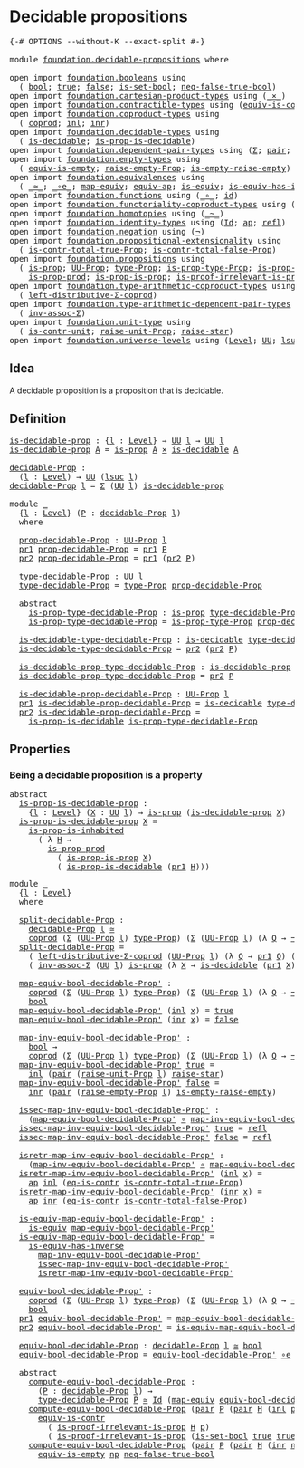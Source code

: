 # Decidable propositions

<pre class="Agda"><a id="35" class="Symbol">{-#</a> <a id="39" class="Keyword">OPTIONS</a> <a id="47" class="Pragma">--without-K</a> <a id="59" class="Pragma">--exact-split</a> <a id="73" class="Symbol">#-}</a>

<a id="78" class="Keyword">module</a> <a id="85" href="foundation.decidable-propositions.html" class="Module">foundation.decidable-propositions</a> <a id="119" class="Keyword">where</a>

<a id="126" class="Keyword">open</a> <a id="131" class="Keyword">import</a> <a id="138" href="foundation.booleans.html" class="Module">foundation.booleans</a> <a id="158" class="Keyword">using</a>
  <a id="166" class="Symbol">(</a> <a id="168" href="foundation.booleans.html#1074" class="Datatype">bool</a><a id="172" class="Symbol">;</a> <a id="174" href="foundation.booleans.html#1098" class="InductiveConstructor">true</a><a id="178" class="Symbol">;</a> <a id="180" href="foundation.booleans.html#1103" class="InductiveConstructor">false</a><a id="185" class="Symbol">;</a> <a id="187" href="foundation.booleans.html#2559" class="Function">is-set-bool</a><a id="198" class="Symbol">;</a> <a id="200" href="foundation.booleans.html#1695" class="Function">neq-false-true-bool</a><a id="219" class="Symbol">)</a>
<a id="221" class="Keyword">open</a> <a id="226" class="Keyword">import</a> <a id="233" href="foundation.cartesian-product-types.html" class="Module">foundation.cartesian-product-types</a> <a id="268" class="Keyword">using</a> <a id="274" class="Symbol">(</a><a id="275" href="foundation-core.cartesian-product-types.html#577" class="Function Operator">_×_</a><a id="278" class="Symbol">)</a>
<a id="280" class="Keyword">open</a> <a id="285" class="Keyword">import</a> <a id="292" href="foundation.contractible-types.html" class="Module">foundation.contractible-types</a> <a id="322" class="Keyword">using</a> <a id="328" class="Symbol">(</a><a id="329" href="foundation-core.contractible-types.html#4237" class="Function">equiv-is-contr</a><a id="343" class="Symbol">;</a> <a id="345" href="foundation-core.contractible-types.html#1232" class="Function">eq-is-contr</a><a id="356" class="Symbol">)</a>
<a id="358" class="Keyword">open</a> <a id="363" class="Keyword">import</a> <a id="370" href="foundation.coproduct-types.html" class="Module">foundation.coproduct-types</a> <a id="397" class="Keyword">using</a>
  <a id="405" class="Symbol">(</a> <a id="407" href="foundation.coproduct-types.html#1168" class="Datatype">coprod</a><a id="413" class="Symbol">;</a> <a id="415" href="foundation.coproduct-types.html#1239" class="InductiveConstructor">inl</a><a id="418" class="Symbol">;</a> <a id="420" href="foundation.coproduct-types.html#1262" class="InductiveConstructor">inr</a><a id="423" class="Symbol">)</a>
<a id="425" class="Keyword">open</a> <a id="430" class="Keyword">import</a> <a id="437" href="foundation.decidable-types.html" class="Module">foundation.decidable-types</a> <a id="464" class="Keyword">using</a>
  <a id="472" class="Symbol">(</a> <a id="474" href="foundation.decidable-types.html#1905" class="Function">is-decidable</a><a id="486" class="Symbol">;</a> <a id="488" href="foundation.decidable-types.html#7651" class="Function">is-prop-is-decidable</a><a id="508" class="Symbol">)</a>
<a id="510" class="Keyword">open</a> <a id="515" class="Keyword">import</a> <a id="522" href="foundation.dependent-pair-types.html" class="Module">foundation.dependent-pair-types</a> <a id="554" class="Keyword">using</a> <a id="560" class="Symbol">(</a><a id="561" href="foundation-core.dependent-pair-types.html#502" class="Record">Σ</a><a id="562" class="Symbol">;</a> <a id="564" href="foundation-core.dependent-pair-types.html#575" class="InductiveConstructor">pair</a><a id="568" class="Symbol">;</a> <a id="570" href="foundation-core.dependent-pair-types.html#592" class="Field">pr1</a><a id="573" class="Symbol">;</a> <a id="575" href="foundation-core.dependent-pair-types.html#604" class="Field">pr2</a><a id="578" class="Symbol">)</a>
<a id="580" class="Keyword">open</a> <a id="585" class="Keyword">import</a> <a id="592" href="foundation.empty-types.html" class="Module">foundation.empty-types</a> <a id="615" class="Keyword">using</a>
  <a id="623" class="Symbol">(</a> <a id="625" href="foundation-core.empty-types.html#2100" class="Function">equiv-is-empty</a><a id="639" class="Symbol">;</a> <a id="641" href="foundation.empty-types.html#2872" class="Function">raise-empty-Prop</a><a id="657" class="Symbol">;</a> <a id="659" href="foundation.empty-types.html#3022" class="Function">is-empty-raise-empty</a><a id="679" class="Symbol">)</a>
<a id="681" class="Keyword">open</a> <a id="686" class="Keyword">import</a> <a id="693" href="foundation.equivalences.html" class="Module">foundation.equivalences</a> <a id="717" class="Keyword">using</a>
  <a id="725" class="Symbol">(</a> <a id="727" href="foundation-core.equivalences.html#1607" class="Function Operator">_≃_</a><a id="730" class="Symbol">;</a> <a id="732" href="foundation-core.equivalences.html#7843" class="Function Operator">_∘e_</a><a id="736" class="Symbol">;</a> <a id="738" href="foundation-core.equivalences.html#1807" class="Function">map-equiv</a><a id="747" class="Symbol">;</a> <a id="749" href="foundation-core.equivalences.html#16720" class="Function">equiv-ap</a><a id="757" class="Symbol">;</a> <a id="759" href="foundation-core.equivalences.html#1542" class="Function">is-equiv</a><a id="767" class="Symbol">;</a> <a id="769" href="foundation-core.equivalences.html#2999" class="Function">is-equiv-has-inverse</a><a id="789" class="Symbol">)</a>
<a id="791" class="Keyword">open</a> <a id="796" class="Keyword">import</a> <a id="803" href="foundation.functions.html" class="Module">foundation.functions</a> <a id="824" class="Keyword">using</a> <a id="830" class="Symbol">(</a><a id="831" href="foundation-core.functions.html#407" class="Function Operator">_∘_</a><a id="834" class="Symbol">;</a> <a id="836" href="foundation-core.functions.html#309" class="Function">id</a><a id="838" class="Symbol">)</a>
<a id="840" class="Keyword">open</a> <a id="845" class="Keyword">import</a> <a id="852" href="foundation.functoriality-coproduct-types.html" class="Module">foundation.functoriality-coproduct-types</a> <a id="893" class="Keyword">using</a> <a id="899" class="Symbol">(</a><a id="900" href="foundation.functoriality-coproduct-types.html#4569" class="Function">equiv-coprod</a><a id="912" class="Symbol">)</a>
<a id="914" class="Keyword">open</a> <a id="919" class="Keyword">import</a> <a id="926" href="foundation.homotopies.html" class="Module">foundation.homotopies</a> <a id="948" class="Keyword">using</a> <a id="954" class="Symbol">(</a><a id="955" href="foundation-core.homotopies.html#467" class="Function Operator">_~_</a><a id="958" class="Symbol">)</a>
<a id="960" class="Keyword">open</a> <a id="965" class="Keyword">import</a> <a id="972" href="foundation.identity-types.html" class="Module">foundation.identity-types</a> <a id="998" class="Keyword">using</a> <a id="1004" class="Symbol">(</a><a id="1005" href="foundation-core.identity-types.html#641" class="Datatype">Id</a><a id="1007" class="Symbol">;</a> <a id="1009" href="foundation-core.identity-types.html#2853" class="Function">ap</a><a id="1011" class="Symbol">;</a> <a id="1013" href="foundation-core.identity-types.html#694" class="InductiveConstructor">refl</a><a id="1017" class="Symbol">)</a>
<a id="1019" class="Keyword">open</a> <a id="1024" class="Keyword">import</a> <a id="1031" href="foundation.negation.html" class="Module">foundation.negation</a> <a id="1051" class="Keyword">using</a> <a id="1057" class="Symbol">(</a><a id="1058" href="foundation-core.negation.html#452" class="Function">¬</a><a id="1059" class="Symbol">)</a>
<a id="1061" class="Keyword">open</a> <a id="1066" class="Keyword">import</a> <a id="1073" href="foundation.propositional-extensionality.html" class="Module">foundation.propositional-extensionality</a> <a id="1113" class="Keyword">using</a>
  <a id="1121" class="Symbol">(</a> <a id="1123" href="foundation.propositional-extensionality.html#3837" class="Function">is-contr-total-true-Prop</a><a id="1147" class="Symbol">;</a> <a id="1149" href="foundation.propositional-extensionality.html#4601" class="Function">is-contr-total-false-Prop</a><a id="1174" class="Symbol">)</a>
<a id="1176" class="Keyword">open</a> <a id="1181" class="Keyword">import</a> <a id="1188" href="foundation.propositions.html" class="Module">foundation.propositions</a> <a id="1212" class="Keyword">using</a>
  <a id="1220" class="Symbol">(</a> <a id="1222" href="foundation-core.propositions.html#1246" class="Function">is-prop</a><a id="1229" class="Symbol">;</a> <a id="1231" href="foundation-core.propositions.html#1322" class="Function">UU-Prop</a><a id="1238" class="Symbol">;</a> <a id="1240" href="foundation-core.propositions.html#1424" class="Function">type-Prop</a><a id="1249" class="Symbol">;</a> <a id="1251" href="foundation-core.propositions.html#1491" class="Function">is-prop-type-Prop</a><a id="1268" class="Symbol">;</a> <a id="1270" href="foundation-core.propositions.html#1904" class="Function">is-prop-is-inhabited</a><a id="1290" class="Symbol">;</a>
    <a id="1296" href="foundation-core.propositions.html#5656" class="Function">is-prop-prod</a><a id="1308" class="Symbol">;</a> <a id="1310" href="foundation.propositions.html#1170" class="Function">is-prop-is-prop</a><a id="1325" class="Symbol">;</a> <a id="1327" href="foundation-core.propositions.html#2978" class="Function">is-proof-irrelevant-is-prop</a><a id="1354" class="Symbol">)</a>
<a id="1356" class="Keyword">open</a> <a id="1361" class="Keyword">import</a> <a id="1368" href="foundation.type-arithmetic-coproduct-types.html" class="Module">foundation.type-arithmetic-coproduct-types</a> <a id="1411" class="Keyword">using</a>
  <a id="1419" class="Symbol">(</a> <a id="1421" href="foundation.type-arithmetic-coproduct-types.html#7217" class="Function">left-distributive-Σ-coprod</a><a id="1447" class="Symbol">)</a>
<a id="1449" class="Keyword">open</a> <a id="1454" class="Keyword">import</a> <a id="1461" href="foundation.type-arithmetic-dependent-pair-types.html" class="Module">foundation.type-arithmetic-dependent-pair-types</a> <a id="1509" class="Keyword">using</a>
  <a id="1517" class="Symbol">(</a> <a id="1519" href="foundation-core.type-arithmetic-dependent-pair-types.html#5795" class="Function">inv-assoc-Σ</a><a id="1530" class="Symbol">)</a>
<a id="1532" class="Keyword">open</a> <a id="1537" class="Keyword">import</a> <a id="1544" href="foundation.unit-type.html" class="Module">foundation.unit-type</a> <a id="1565" class="Keyword">using</a>
  <a id="1573" class="Symbol">(</a> <a id="1575" href="foundation.unit-type.html#1534" class="Function">is-contr-unit</a><a id="1588" class="Symbol">;</a> <a id="1590" href="foundation.unit-type.html#3112" class="Function">raise-unit-Prop</a><a id="1605" class="Symbol">;</a> <a id="1607" href="foundation.unit-type.html#1298" class="Function">raise-star</a><a id="1617" class="Symbol">)</a>
<a id="1619" class="Keyword">open</a> <a id="1624" class="Keyword">import</a> <a id="1631" href="foundation.universe-levels.html" class="Module">foundation.universe-levels</a> <a id="1658" class="Keyword">using</a> <a id="1664" class="Symbol">(</a><a id="1665" href="Agda.Primitive.html#597" class="Postulate">Level</a><a id="1670" class="Symbol">;</a> <a id="1672" href="foundation-core.universe-levels.html#222" class="Primitive">UU</a><a id="1674" class="Symbol">;</a> <a id="1676" href="Agda.Primitive.html#780" class="Primitive">lsuc</a><a id="1680" class="Symbol">;</a> <a id="1682" href="Agda.Primitive.html#764" class="Primitive">lzero</a><a id="1687" class="Symbol">)</a>
</pre>
## Idea

A decidable proposition is a proposition that is decidable.

## Definition

<pre class="Agda"><a id="is-decidable-prop"></a><a id="1787" href="foundation.decidable-propositions.html#1787" class="Function">is-decidable-prop</a> <a id="1805" class="Symbol">:</a> <a id="1807" class="Symbol">{</a><a id="1808" href="foundation.decidable-propositions.html#1808" class="Bound">l</a> <a id="1810" class="Symbol">:</a> <a id="1812" href="Agda.Primitive.html#597" class="Postulate">Level</a><a id="1817" class="Symbol">}</a> <a id="1819" class="Symbol">→</a> <a id="1821" href="foundation-core.universe-levels.html#222" class="Primitive">UU</a> <a id="1824" href="foundation.decidable-propositions.html#1808" class="Bound">l</a> <a id="1826" class="Symbol">→</a> <a id="1828" href="foundation-core.universe-levels.html#222" class="Primitive">UU</a> <a id="1831" href="foundation.decidable-propositions.html#1808" class="Bound">l</a>
<a id="1833" href="foundation.decidable-propositions.html#1787" class="Function">is-decidable-prop</a> <a id="1851" href="foundation.decidable-propositions.html#1851" class="Bound">A</a> <a id="1853" class="Symbol">=</a> <a id="1855" href="foundation-core.propositions.html#1246" class="Function">is-prop</a> <a id="1863" href="foundation.decidable-propositions.html#1851" class="Bound">A</a> <a id="1865" href="foundation-core.cartesian-product-types.html#577" class="Function Operator">×</a> <a id="1867" href="foundation.decidable-types.html#1905" class="Function">is-decidable</a> <a id="1880" href="foundation.decidable-propositions.html#1851" class="Bound">A</a>

<a id="decidable-Prop"></a><a id="1883" href="foundation.decidable-propositions.html#1883" class="Function">decidable-Prop</a> <a id="1898" class="Symbol">:</a>
  <a id="1902" class="Symbol">(</a><a id="1903" href="foundation.decidable-propositions.html#1903" class="Bound">l</a> <a id="1905" class="Symbol">:</a> <a id="1907" href="Agda.Primitive.html#597" class="Postulate">Level</a><a id="1912" class="Symbol">)</a> <a id="1914" class="Symbol">→</a> <a id="1916" href="foundation-core.universe-levels.html#222" class="Primitive">UU</a> <a id="1919" class="Symbol">(</a><a id="1920" href="Agda.Primitive.html#780" class="Primitive">lsuc</a> <a id="1925" href="foundation.decidable-propositions.html#1903" class="Bound">l</a><a id="1926" class="Symbol">)</a>
<a id="1928" href="foundation.decidable-propositions.html#1883" class="Function">decidable-Prop</a> <a id="1943" href="foundation.decidable-propositions.html#1943" class="Bound">l</a> <a id="1945" class="Symbol">=</a> <a id="1947" href="foundation-core.dependent-pair-types.html#502" class="Record">Σ</a> <a id="1949" class="Symbol">(</a><a id="1950" href="foundation-core.universe-levels.html#222" class="Primitive">UU</a> <a id="1953" href="foundation.decidable-propositions.html#1943" class="Bound">l</a><a id="1954" class="Symbol">)</a> <a id="1956" href="foundation.decidable-propositions.html#1787" class="Function">is-decidable-prop</a>

<a id="1975" class="Keyword">module</a> <a id="1982" href="foundation.decidable-propositions.html#1982" class="Module">_</a>
  <a id="1986" class="Symbol">{</a><a id="1987" href="foundation.decidable-propositions.html#1987" class="Bound">l</a> <a id="1989" class="Symbol">:</a> <a id="1991" href="Agda.Primitive.html#597" class="Postulate">Level</a><a id="1996" class="Symbol">}</a> <a id="1998" class="Symbol">(</a><a id="1999" href="foundation.decidable-propositions.html#1999" class="Bound">P</a> <a id="2001" class="Symbol">:</a> <a id="2003" href="foundation.decidable-propositions.html#1883" class="Function">decidable-Prop</a> <a id="2018" href="foundation.decidable-propositions.html#1987" class="Bound">l</a><a id="2019" class="Symbol">)</a>
  <a id="2023" class="Keyword">where</a>

  <a id="2032" href="foundation.decidable-propositions.html#2032" class="Function">prop-decidable-Prop</a> <a id="2052" class="Symbol">:</a> <a id="2054" href="foundation-core.propositions.html#1322" class="Function">UU-Prop</a> <a id="2062" href="foundation.decidable-propositions.html#1987" class="Bound">l</a>
  <a id="2066" href="foundation-core.dependent-pair-types.html#592" class="Field">pr1</a> <a id="2070" href="foundation.decidable-propositions.html#2032" class="Function">prop-decidable-Prop</a> <a id="2090" class="Symbol">=</a> <a id="2092" href="foundation-core.dependent-pair-types.html#592" class="Field">pr1</a> <a id="2096" href="foundation.decidable-propositions.html#1999" class="Bound">P</a>
  <a id="2100" href="foundation-core.dependent-pair-types.html#604" class="Field">pr2</a> <a id="2104" href="foundation.decidable-propositions.html#2032" class="Function">prop-decidable-Prop</a> <a id="2124" class="Symbol">=</a> <a id="2126" href="foundation-core.dependent-pair-types.html#592" class="Field">pr1</a> <a id="2130" class="Symbol">(</a><a id="2131" href="foundation-core.dependent-pair-types.html#604" class="Field">pr2</a> <a id="2135" href="foundation.decidable-propositions.html#1999" class="Bound">P</a><a id="2136" class="Symbol">)</a>

  <a id="2141" href="foundation.decidable-propositions.html#2141" class="Function">type-decidable-Prop</a> <a id="2161" class="Symbol">:</a> <a id="2163" href="foundation-core.universe-levels.html#222" class="Primitive">UU</a> <a id="2166" href="foundation.decidable-propositions.html#1987" class="Bound">l</a>
  <a id="2170" href="foundation.decidable-propositions.html#2141" class="Function">type-decidable-Prop</a> <a id="2190" class="Symbol">=</a> <a id="2192" href="foundation-core.propositions.html#1424" class="Function">type-Prop</a> <a id="2202" href="foundation.decidable-propositions.html#2032" class="Function">prop-decidable-Prop</a>

  <a id="2225" class="Keyword">abstract</a>
    <a id="2238" href="foundation.decidable-propositions.html#2238" class="Function">is-prop-type-decidable-Prop</a> <a id="2266" class="Symbol">:</a> <a id="2268" href="foundation-core.propositions.html#1246" class="Function">is-prop</a> <a id="2276" href="foundation.decidable-propositions.html#2141" class="Function">type-decidable-Prop</a>
    <a id="2300" href="foundation.decidable-propositions.html#2238" class="Function">is-prop-type-decidable-Prop</a> <a id="2328" class="Symbol">=</a> <a id="2330" href="foundation-core.propositions.html#1491" class="Function">is-prop-type-Prop</a> <a id="2348" href="foundation.decidable-propositions.html#2032" class="Function">prop-decidable-Prop</a>

  <a id="2371" href="foundation.decidable-propositions.html#2371" class="Function">is-decidable-type-decidable-Prop</a> <a id="2404" class="Symbol">:</a> <a id="2406" href="foundation.decidable-types.html#1905" class="Function">is-decidable</a> <a id="2419" href="foundation.decidable-propositions.html#2141" class="Function">type-decidable-Prop</a>
  <a id="2441" href="foundation.decidable-propositions.html#2371" class="Function">is-decidable-type-decidable-Prop</a> <a id="2474" class="Symbol">=</a> <a id="2476" href="foundation-core.dependent-pair-types.html#604" class="Field">pr2</a> <a id="2480" class="Symbol">(</a><a id="2481" href="foundation-core.dependent-pair-types.html#604" class="Field">pr2</a> <a id="2485" href="foundation.decidable-propositions.html#1999" class="Bound">P</a><a id="2486" class="Symbol">)</a>

  <a id="2491" href="foundation.decidable-propositions.html#2491" class="Function">is-decidable-prop-type-decidable-Prop</a> <a id="2529" class="Symbol">:</a> <a id="2531" href="foundation.decidable-propositions.html#1787" class="Function">is-decidable-prop</a> <a id="2549" href="foundation.decidable-propositions.html#2141" class="Function">type-decidable-Prop</a>
  <a id="2571" href="foundation.decidable-propositions.html#2491" class="Function">is-decidable-prop-type-decidable-Prop</a> <a id="2609" class="Symbol">=</a> <a id="2611" href="foundation-core.dependent-pair-types.html#604" class="Field">pr2</a> <a id="2615" href="foundation.decidable-propositions.html#1999" class="Bound">P</a>

  <a id="2620" href="foundation.decidable-propositions.html#2620" class="Function">is-decidable-prop-decidable-Prop</a> <a id="2653" class="Symbol">:</a> <a id="2655" href="foundation-core.propositions.html#1322" class="Function">UU-Prop</a> <a id="2663" href="foundation.decidable-propositions.html#1987" class="Bound">l</a>
  <a id="2667" href="foundation-core.dependent-pair-types.html#592" class="Field">pr1</a> <a id="2671" href="foundation.decidable-propositions.html#2620" class="Function">is-decidable-prop-decidable-Prop</a> <a id="2704" class="Symbol">=</a> <a id="2706" href="foundation.decidable-types.html#1905" class="Function">is-decidable</a> <a id="2719" href="foundation.decidable-propositions.html#2141" class="Function">type-decidable-Prop</a>
  <a id="2741" href="foundation-core.dependent-pair-types.html#604" class="Field">pr2</a> <a id="2745" href="foundation.decidable-propositions.html#2620" class="Function">is-decidable-prop-decidable-Prop</a> <a id="2778" class="Symbol">=</a>
    <a id="2784" href="foundation.decidable-types.html#7651" class="Function">is-prop-is-decidable</a> <a id="2805" href="foundation.decidable-propositions.html#2238" class="Function">is-prop-type-decidable-Prop</a>
</pre>
## Properties

### Being a decidable proposition is a property

<pre class="Agda"><a id="2910" class="Keyword">abstract</a>
  <a id="is-prop-is-decidable-prop"></a><a id="2921" href="foundation.decidable-propositions.html#2921" class="Function">is-prop-is-decidable-prop</a> <a id="2947" class="Symbol">:</a>
    <a id="2953" class="Symbol">{</a><a id="2954" href="foundation.decidable-propositions.html#2954" class="Bound">l</a> <a id="2956" class="Symbol">:</a> <a id="2958" href="Agda.Primitive.html#597" class="Postulate">Level</a><a id="2963" class="Symbol">}</a> <a id="2965" class="Symbol">(</a><a id="2966" href="foundation.decidable-propositions.html#2966" class="Bound">X</a> <a id="2968" class="Symbol">:</a> <a id="2970" href="foundation-core.universe-levels.html#222" class="Primitive">UU</a> <a id="2973" href="foundation.decidable-propositions.html#2954" class="Bound">l</a><a id="2974" class="Symbol">)</a> <a id="2976" class="Symbol">→</a> <a id="2978" href="foundation-core.propositions.html#1246" class="Function">is-prop</a> <a id="2986" class="Symbol">(</a><a id="2987" href="foundation.decidable-propositions.html#1787" class="Function">is-decidable-prop</a> <a id="3005" href="foundation.decidable-propositions.html#2966" class="Bound">X</a><a id="3006" class="Symbol">)</a>
  <a id="3010" href="foundation.decidable-propositions.html#2921" class="Function">is-prop-is-decidable-prop</a> <a id="3036" href="foundation.decidable-propositions.html#3036" class="Bound">X</a> <a id="3038" class="Symbol">=</a>
    <a id="3044" href="foundation-core.propositions.html#1904" class="Function">is-prop-is-inhabited</a>
      <a id="3071" class="Symbol">(</a> <a id="3073" class="Symbol">λ</a> <a id="3075" href="foundation.decidable-propositions.html#3075" class="Bound">H</a> <a id="3077" class="Symbol">→</a>
        <a id="3087" href="foundation-core.propositions.html#5656" class="Function">is-prop-prod</a>
          <a id="3110" class="Symbol">(</a> <a id="3112" href="foundation.propositions.html#1170" class="Function">is-prop-is-prop</a> <a id="3128" href="foundation.decidable-propositions.html#3036" class="Bound">X</a><a id="3129" class="Symbol">)</a>
          <a id="3141" class="Symbol">(</a> <a id="3143" href="foundation.decidable-types.html#7651" class="Function">is-prop-is-decidable</a> <a id="3164" class="Symbol">(</a><a id="3165" href="foundation-core.dependent-pair-types.html#592" class="Field">pr1</a> <a id="3169" href="foundation.decidable-propositions.html#3075" class="Bound">H</a><a id="3170" class="Symbol">)))</a>
</pre>
<pre class="Agda"><a id="3187" class="Keyword">module</a> <a id="3194" href="foundation.decidable-propositions.html#3194" class="Module">_</a>
  <a id="3198" class="Symbol">{</a><a id="3199" href="foundation.decidable-propositions.html#3199" class="Bound">l</a> <a id="3201" class="Symbol">:</a> <a id="3203" href="Agda.Primitive.html#597" class="Postulate">Level</a><a id="3208" class="Symbol">}</a>
  <a id="3212" class="Keyword">where</a>
  
  <a id="3223" href="foundation.decidable-propositions.html#3223" class="Function">split-decidable-Prop</a> <a id="3244" class="Symbol">:</a>
    <a id="3250" href="foundation.decidable-propositions.html#1883" class="Function">decidable-Prop</a> <a id="3265" href="foundation.decidable-propositions.html#3199" class="Bound">l</a> <a id="3267" href="foundation-core.equivalences.html#1607" class="Function Operator">≃</a>
    <a id="3273" href="foundation.coproduct-types.html#1168" class="Datatype">coprod</a> <a id="3280" class="Symbol">(</a><a id="3281" href="foundation-core.dependent-pair-types.html#502" class="Record">Σ</a> <a id="3283" class="Symbol">(</a><a id="3284" href="foundation-core.propositions.html#1322" class="Function">UU-Prop</a> <a id="3292" href="foundation.decidable-propositions.html#3199" class="Bound">l</a><a id="3293" class="Symbol">)</a> <a id="3295" href="foundation-core.propositions.html#1424" class="Function">type-Prop</a><a id="3304" class="Symbol">)</a> <a id="3306" class="Symbol">(</a><a id="3307" href="foundation-core.dependent-pair-types.html#502" class="Record">Σ</a> <a id="3309" class="Symbol">(</a><a id="3310" href="foundation-core.propositions.html#1322" class="Function">UU-Prop</a> <a id="3318" href="foundation.decidable-propositions.html#3199" class="Bound">l</a><a id="3319" class="Symbol">)</a> <a id="3321" class="Symbol">(λ</a> <a id="3324" href="foundation.decidable-propositions.html#3324" class="Bound">Q</a> <a id="3326" class="Symbol">→</a> <a id="3328" href="foundation-core.negation.html#452" class="Function">¬</a> <a id="3330" class="Symbol">(</a><a id="3331" href="foundation-core.propositions.html#1424" class="Function">type-Prop</a> <a id="3341" href="foundation.decidable-propositions.html#3324" class="Bound">Q</a><a id="3342" class="Symbol">)))</a>
  <a id="3348" href="foundation.decidable-propositions.html#3223" class="Function">split-decidable-Prop</a> <a id="3369" class="Symbol">=</a>
    <a id="3375" class="Symbol">(</a> <a id="3377" href="foundation.type-arithmetic-coproduct-types.html#7217" class="Function">left-distributive-Σ-coprod</a> <a id="3404" class="Symbol">(</a><a id="3405" href="foundation-core.propositions.html#1322" class="Function">UU-Prop</a> <a id="3413" href="foundation.decidable-propositions.html#3199" class="Bound">l</a><a id="3414" class="Symbol">)</a> <a id="3416" class="Symbol">(λ</a> <a id="3419" href="foundation.decidable-propositions.html#3419" class="Bound">Q</a> <a id="3421" class="Symbol">→</a> <a id="3423" href="foundation-core.dependent-pair-types.html#592" class="Field">pr1</a> <a id="3427" href="foundation.decidable-propositions.html#3419" class="Bound">Q</a><a id="3428" class="Symbol">)</a> <a id="3430" class="Symbol">(λ</a> <a id="3433" href="foundation.decidable-propositions.html#3433" class="Bound">Q</a> <a id="3435" class="Symbol">→</a> <a id="3437" href="foundation-core.negation.html#452" class="Function">¬</a> <a id="3439" class="Symbol">(</a><a id="3440" href="foundation-core.dependent-pair-types.html#592" class="Field">pr1</a> <a id="3444" href="foundation.decidable-propositions.html#3433" class="Bound">Q</a><a id="3445" class="Symbol">)))</a> <a id="3449" href="foundation-core.equivalences.html#7843" class="Function Operator">∘e</a>
    <a id="3456" class="Symbol">(</a> <a id="3458" href="foundation-core.type-arithmetic-dependent-pair-types.html#5795" class="Function">inv-assoc-Σ</a> <a id="3470" class="Symbol">(</a><a id="3471" href="foundation-core.universe-levels.html#222" class="Primitive">UU</a> <a id="3474" href="foundation.decidable-propositions.html#3199" class="Bound">l</a><a id="3475" class="Symbol">)</a> <a id="3477" href="foundation-core.propositions.html#1246" class="Function">is-prop</a> <a id="3485" class="Symbol">(λ</a> <a id="3488" href="foundation.decidable-propositions.html#3488" class="Bound">X</a> <a id="3490" class="Symbol">→</a> <a id="3492" href="foundation.decidable-types.html#1905" class="Function">is-decidable</a> <a id="3505" class="Symbol">(</a><a id="3506" href="foundation-core.dependent-pair-types.html#592" class="Field">pr1</a> <a id="3510" href="foundation.decidable-propositions.html#3488" class="Bound">X</a><a id="3511" class="Symbol">)))</a>

  <a id="3518" href="foundation.decidable-propositions.html#3518" class="Function">map-equiv-bool-decidable-Prop&#39;</a> <a id="3549" class="Symbol">:</a>
    <a id="3555" href="foundation.coproduct-types.html#1168" class="Datatype">coprod</a> <a id="3562" class="Symbol">(</a><a id="3563" href="foundation-core.dependent-pair-types.html#502" class="Record">Σ</a> <a id="3565" class="Symbol">(</a><a id="3566" href="foundation-core.propositions.html#1322" class="Function">UU-Prop</a> <a id="3574" href="foundation.decidable-propositions.html#3199" class="Bound">l</a><a id="3575" class="Symbol">)</a> <a id="3577" href="foundation-core.propositions.html#1424" class="Function">type-Prop</a><a id="3586" class="Symbol">)</a> <a id="3588" class="Symbol">(</a><a id="3589" href="foundation-core.dependent-pair-types.html#502" class="Record">Σ</a> <a id="3591" class="Symbol">(</a><a id="3592" href="foundation-core.propositions.html#1322" class="Function">UU-Prop</a> <a id="3600" href="foundation.decidable-propositions.html#3199" class="Bound">l</a><a id="3601" class="Symbol">)</a> <a id="3603" class="Symbol">(λ</a> <a id="3606" href="foundation.decidable-propositions.html#3606" class="Bound">Q</a> <a id="3608" class="Symbol">→</a> <a id="3610" href="foundation-core.negation.html#452" class="Function">¬</a> <a id="3612" class="Symbol">(</a><a id="3613" href="foundation-core.propositions.html#1424" class="Function">type-Prop</a> <a id="3623" href="foundation.decidable-propositions.html#3606" class="Bound">Q</a><a id="3624" class="Symbol">)))</a> <a id="3628" class="Symbol">→</a>
    <a id="3634" href="foundation.booleans.html#1074" class="Datatype">bool</a>
  <a id="3641" href="foundation.decidable-propositions.html#3518" class="Function">map-equiv-bool-decidable-Prop&#39;</a> <a id="3672" class="Symbol">(</a><a id="3673" href="foundation.coproduct-types.html#1239" class="InductiveConstructor">inl</a> <a id="3677" href="foundation.decidable-propositions.html#3677" class="Bound">x</a><a id="3678" class="Symbol">)</a> <a id="3680" class="Symbol">=</a> <a id="3682" href="foundation.booleans.html#1098" class="InductiveConstructor">true</a>
  <a id="3689" href="foundation.decidable-propositions.html#3518" class="Function">map-equiv-bool-decidable-Prop&#39;</a> <a id="3720" class="Symbol">(</a><a id="3721" href="foundation.coproduct-types.html#1262" class="InductiveConstructor">inr</a> <a id="3725" href="foundation.decidable-propositions.html#3725" class="Bound">x</a><a id="3726" class="Symbol">)</a> <a id="3728" class="Symbol">=</a> <a id="3730" href="foundation.booleans.html#1103" class="InductiveConstructor">false</a>

  <a id="3739" href="foundation.decidable-propositions.html#3739" class="Function">map-inv-equiv-bool-decidable-Prop&#39;</a> <a id="3774" class="Symbol">:</a>
    <a id="3780" href="foundation.booleans.html#1074" class="Datatype">bool</a> <a id="3785" class="Symbol">→</a>
    <a id="3791" href="foundation.coproduct-types.html#1168" class="Datatype">coprod</a> <a id="3798" class="Symbol">(</a><a id="3799" href="foundation-core.dependent-pair-types.html#502" class="Record">Σ</a> <a id="3801" class="Symbol">(</a><a id="3802" href="foundation-core.propositions.html#1322" class="Function">UU-Prop</a> <a id="3810" href="foundation.decidable-propositions.html#3199" class="Bound">l</a><a id="3811" class="Symbol">)</a> <a id="3813" href="foundation-core.propositions.html#1424" class="Function">type-Prop</a><a id="3822" class="Symbol">)</a> <a id="3824" class="Symbol">(</a><a id="3825" href="foundation-core.dependent-pair-types.html#502" class="Record">Σ</a> <a id="3827" class="Symbol">(</a><a id="3828" href="foundation-core.propositions.html#1322" class="Function">UU-Prop</a> <a id="3836" href="foundation.decidable-propositions.html#3199" class="Bound">l</a><a id="3837" class="Symbol">)</a> <a id="3839" class="Symbol">(λ</a> <a id="3842" href="foundation.decidable-propositions.html#3842" class="Bound">Q</a> <a id="3844" class="Symbol">→</a> <a id="3846" href="foundation-core.negation.html#452" class="Function">¬</a> <a id="3848" class="Symbol">(</a><a id="3849" href="foundation-core.propositions.html#1424" class="Function">type-Prop</a> <a id="3859" href="foundation.decidable-propositions.html#3842" class="Bound">Q</a><a id="3860" class="Symbol">)))</a>
  <a id="3866" href="foundation.decidable-propositions.html#3739" class="Function">map-inv-equiv-bool-decidable-Prop&#39;</a> <a id="3901" href="foundation.booleans.html#1098" class="InductiveConstructor">true</a> <a id="3906" class="Symbol">=</a>
    <a id="3912" href="foundation.coproduct-types.html#1239" class="InductiveConstructor">inl</a> <a id="3916" class="Symbol">(</a><a id="3917" href="foundation-core.dependent-pair-types.html#575" class="InductiveConstructor">pair</a> <a id="3922" class="Symbol">(</a><a id="3923" href="foundation.unit-type.html#3112" class="Function">raise-unit-Prop</a> <a id="3939" href="foundation.decidable-propositions.html#3199" class="Bound">l</a><a id="3940" class="Symbol">)</a> <a id="3942" href="foundation.unit-type.html#1298" class="Function">raise-star</a><a id="3952" class="Symbol">)</a>
  <a id="3956" href="foundation.decidable-propositions.html#3739" class="Function">map-inv-equiv-bool-decidable-Prop&#39;</a> <a id="3991" href="foundation.booleans.html#1103" class="InductiveConstructor">false</a> <a id="3997" class="Symbol">=</a>
    <a id="4003" href="foundation.coproduct-types.html#1262" class="InductiveConstructor">inr</a> <a id="4007" class="Symbol">(</a><a id="4008" href="foundation-core.dependent-pair-types.html#575" class="InductiveConstructor">pair</a> <a id="4013" class="Symbol">(</a><a id="4014" href="foundation.empty-types.html#2872" class="Function">raise-empty-Prop</a> <a id="4031" href="foundation.decidable-propositions.html#3199" class="Bound">l</a><a id="4032" class="Symbol">)</a> <a id="4034" href="foundation.empty-types.html#3022" class="Function">is-empty-raise-empty</a><a id="4054" class="Symbol">)</a>

  <a id="4059" href="foundation.decidable-propositions.html#4059" class="Function">issec-map-inv-equiv-bool-decidable-Prop&#39;</a> <a id="4100" class="Symbol">:</a>
    <a id="4106" class="Symbol">(</a><a id="4107" href="foundation.decidable-propositions.html#3518" class="Function">map-equiv-bool-decidable-Prop&#39;</a> <a id="4138" href="foundation-core.functions.html#407" class="Function Operator">∘</a> <a id="4140" href="foundation.decidable-propositions.html#3739" class="Function">map-inv-equiv-bool-decidable-Prop&#39;</a><a id="4174" class="Symbol">)</a> <a id="4176" href="foundation-core.homotopies.html#467" class="Function Operator">~</a> <a id="4178" href="foundation-core.functions.html#309" class="Function">id</a>
  <a id="4183" href="foundation.decidable-propositions.html#4059" class="Function">issec-map-inv-equiv-bool-decidable-Prop&#39;</a> <a id="4224" href="foundation.booleans.html#1098" class="InductiveConstructor">true</a> <a id="4229" class="Symbol">=</a> <a id="4231" href="foundation-core.identity-types.html#694" class="InductiveConstructor">refl</a>
  <a id="4238" href="foundation.decidable-propositions.html#4059" class="Function">issec-map-inv-equiv-bool-decidable-Prop&#39;</a> <a id="4279" href="foundation.booleans.html#1103" class="InductiveConstructor">false</a> <a id="4285" class="Symbol">=</a> <a id="4287" href="foundation-core.identity-types.html#694" class="InductiveConstructor">refl</a>

  <a id="4295" href="foundation.decidable-propositions.html#4295" class="Function">isretr-map-inv-equiv-bool-decidable-Prop&#39;</a> <a id="4337" class="Symbol">:</a>
    <a id="4343" class="Symbol">(</a><a id="4344" href="foundation.decidable-propositions.html#3739" class="Function">map-inv-equiv-bool-decidable-Prop&#39;</a> <a id="4379" href="foundation-core.functions.html#407" class="Function Operator">∘</a> <a id="4381" href="foundation.decidable-propositions.html#3518" class="Function">map-equiv-bool-decidable-Prop&#39;</a><a id="4411" class="Symbol">)</a> <a id="4413" href="foundation-core.homotopies.html#467" class="Function Operator">~</a> <a id="4415" href="foundation-core.functions.html#309" class="Function">id</a>
  <a id="4420" href="foundation.decidable-propositions.html#4295" class="Function">isretr-map-inv-equiv-bool-decidable-Prop&#39;</a> <a id="4462" class="Symbol">(</a><a id="4463" href="foundation.coproduct-types.html#1239" class="InductiveConstructor">inl</a> <a id="4467" href="foundation.decidable-propositions.html#4467" class="Bound">x</a><a id="4468" class="Symbol">)</a> <a id="4470" class="Symbol">=</a>
    <a id="4476" href="foundation-core.identity-types.html#2853" class="Function">ap</a> <a id="4479" href="foundation.coproduct-types.html#1239" class="InductiveConstructor">inl</a> <a id="4483" class="Symbol">(</a><a id="4484" href="foundation-core.contractible-types.html#1232" class="Function">eq-is-contr</a> <a id="4496" href="foundation.propositional-extensionality.html#3837" class="Function">is-contr-total-true-Prop</a><a id="4520" class="Symbol">)</a>
  <a id="4524" href="foundation.decidable-propositions.html#4295" class="Function">isretr-map-inv-equiv-bool-decidable-Prop&#39;</a> <a id="4566" class="Symbol">(</a><a id="4567" href="foundation.coproduct-types.html#1262" class="InductiveConstructor">inr</a> <a id="4571" href="foundation.decidable-propositions.html#4571" class="Bound">x</a><a id="4572" class="Symbol">)</a> <a id="4574" class="Symbol">=</a>
    <a id="4580" href="foundation-core.identity-types.html#2853" class="Function">ap</a> <a id="4583" href="foundation.coproduct-types.html#1262" class="InductiveConstructor">inr</a> <a id="4587" class="Symbol">(</a><a id="4588" href="foundation-core.contractible-types.html#1232" class="Function">eq-is-contr</a> <a id="4600" href="foundation.propositional-extensionality.html#4601" class="Function">is-contr-total-false-Prop</a><a id="4625" class="Symbol">)</a>

  <a id="4630" href="foundation.decidable-propositions.html#4630" class="Function">is-equiv-map-equiv-bool-decidable-Prop&#39;</a> <a id="4670" class="Symbol">:</a>
    <a id="4676" href="foundation-core.equivalences.html#1542" class="Function">is-equiv</a> <a id="4685" href="foundation.decidable-propositions.html#3518" class="Function">map-equiv-bool-decidable-Prop&#39;</a>
  <a id="4718" href="foundation.decidable-propositions.html#4630" class="Function">is-equiv-map-equiv-bool-decidable-Prop&#39;</a> <a id="4758" class="Symbol">=</a>
    <a id="4764" href="foundation-core.equivalences.html#2999" class="Function">is-equiv-has-inverse</a>
      <a id="4791" href="foundation.decidable-propositions.html#3739" class="Function">map-inv-equiv-bool-decidable-Prop&#39;</a>
      <a id="4832" href="foundation.decidable-propositions.html#4059" class="Function">issec-map-inv-equiv-bool-decidable-Prop&#39;</a>
      <a id="4879" href="foundation.decidable-propositions.html#4295" class="Function">isretr-map-inv-equiv-bool-decidable-Prop&#39;</a>

  <a id="4924" href="foundation.decidable-propositions.html#4924" class="Function">equiv-bool-decidable-Prop&#39;</a> <a id="4951" class="Symbol">:</a>
    <a id="4957" href="foundation.coproduct-types.html#1168" class="Datatype">coprod</a> <a id="4964" class="Symbol">(</a><a id="4965" href="foundation-core.dependent-pair-types.html#502" class="Record">Σ</a> <a id="4967" class="Symbol">(</a><a id="4968" href="foundation-core.propositions.html#1322" class="Function">UU-Prop</a> <a id="4976" href="foundation.decidable-propositions.html#3199" class="Bound">l</a><a id="4977" class="Symbol">)</a> <a id="4979" href="foundation-core.propositions.html#1424" class="Function">type-Prop</a><a id="4988" class="Symbol">)</a> <a id="4990" class="Symbol">(</a><a id="4991" href="foundation-core.dependent-pair-types.html#502" class="Record">Σ</a> <a id="4993" class="Symbol">(</a><a id="4994" href="foundation-core.propositions.html#1322" class="Function">UU-Prop</a> <a id="5002" href="foundation.decidable-propositions.html#3199" class="Bound">l</a><a id="5003" class="Symbol">)</a> <a id="5005" class="Symbol">(λ</a> <a id="5008" href="foundation.decidable-propositions.html#5008" class="Bound">Q</a> <a id="5010" class="Symbol">→</a> <a id="5012" href="foundation-core.negation.html#452" class="Function">¬</a> <a id="5014" class="Symbol">(</a><a id="5015" href="foundation-core.propositions.html#1424" class="Function">type-Prop</a> <a id="5025" href="foundation.decidable-propositions.html#5008" class="Bound">Q</a><a id="5026" class="Symbol">)))</a> <a id="5030" href="foundation-core.equivalences.html#1607" class="Function Operator">≃</a>
    <a id="5036" href="foundation.booleans.html#1074" class="Datatype">bool</a>
  <a id="5043" href="foundation-core.dependent-pair-types.html#592" class="Field">pr1</a> <a id="5047" href="foundation.decidable-propositions.html#4924" class="Function">equiv-bool-decidable-Prop&#39;</a> <a id="5074" class="Symbol">=</a> <a id="5076" href="foundation.decidable-propositions.html#3518" class="Function">map-equiv-bool-decidable-Prop&#39;</a>
  <a id="5109" href="foundation-core.dependent-pair-types.html#604" class="Field">pr2</a> <a id="5113" href="foundation.decidable-propositions.html#4924" class="Function">equiv-bool-decidable-Prop&#39;</a> <a id="5140" class="Symbol">=</a> <a id="5142" href="foundation.decidable-propositions.html#4630" class="Function">is-equiv-map-equiv-bool-decidable-Prop&#39;</a>

  <a id="5185" href="foundation.decidable-propositions.html#5185" class="Function">equiv-bool-decidable-Prop</a> <a id="5211" class="Symbol">:</a> <a id="5213" href="foundation.decidable-propositions.html#1883" class="Function">decidable-Prop</a> <a id="5228" href="foundation.decidable-propositions.html#3199" class="Bound">l</a> <a id="5230" href="foundation-core.equivalences.html#1607" class="Function Operator">≃</a> <a id="5232" href="foundation.booleans.html#1074" class="Datatype">bool</a>
  <a id="5239" href="foundation.decidable-propositions.html#5185" class="Function">equiv-bool-decidable-Prop</a> <a id="5265" class="Symbol">=</a> <a id="5267" href="foundation.decidable-propositions.html#4924" class="Function">equiv-bool-decidable-Prop&#39;</a> <a id="5294" href="foundation-core.equivalences.html#7843" class="Function Operator">∘e</a> <a id="5297" href="foundation.decidable-propositions.html#3223" class="Function">split-decidable-Prop</a>

  <a id="5321" class="Keyword">abstract</a>
    <a id="5334" href="foundation.decidable-propositions.html#5334" class="Function">compute-equiv-bool-decidable-Prop</a> <a id="5368" class="Symbol">:</a>
      <a id="5376" class="Symbol">(</a><a id="5377" href="foundation.decidable-propositions.html#5377" class="Bound">P</a> <a id="5379" class="Symbol">:</a> <a id="5381" href="foundation.decidable-propositions.html#1883" class="Function">decidable-Prop</a> <a id="5396" href="foundation.decidable-propositions.html#3199" class="Bound">l</a><a id="5397" class="Symbol">)</a> <a id="5399" class="Symbol">→</a>
      <a id="5407" href="foundation.decidable-propositions.html#2141" class="Function">type-decidable-Prop</a> <a id="5427" href="foundation.decidable-propositions.html#5377" class="Bound">P</a> <a id="5429" href="foundation-core.equivalences.html#1607" class="Function Operator">≃</a> <a id="5431" href="foundation-core.identity-types.html#641" class="Datatype">Id</a> <a id="5434" class="Symbol">(</a><a id="5435" href="foundation-core.equivalences.html#1807" class="Function">map-equiv</a> <a id="5445" href="foundation.decidable-propositions.html#5185" class="Function">equiv-bool-decidable-Prop</a> <a id="5471" href="foundation.decidable-propositions.html#5377" class="Bound">P</a><a id="5472" class="Symbol">)</a> <a id="5474" href="foundation.booleans.html#1098" class="InductiveConstructor">true</a>
    <a id="5483" href="foundation.decidable-propositions.html#5334" class="Function">compute-equiv-bool-decidable-Prop</a> <a id="5517" class="Symbol">(</a><a id="5518" href="foundation-core.dependent-pair-types.html#575" class="InductiveConstructor">pair</a> <a id="5523" href="foundation.decidable-propositions.html#5523" class="Bound">P</a> <a id="5525" class="Symbol">(</a><a id="5526" href="foundation-core.dependent-pair-types.html#575" class="InductiveConstructor">pair</a> <a id="5531" href="foundation.decidable-propositions.html#5531" class="Bound">H</a> <a id="5533" class="Symbol">(</a><a id="5534" href="foundation.coproduct-types.html#1239" class="InductiveConstructor">inl</a> <a id="5538" href="foundation.decidable-propositions.html#5538" class="Bound">p</a><a id="5539" class="Symbol">)))</a> <a id="5543" class="Symbol">=</a>
      <a id="5551" href="foundation-core.contractible-types.html#4237" class="Function">equiv-is-contr</a>
        <a id="5574" class="Symbol">(</a> <a id="5576" href="foundation-core.propositions.html#2978" class="Function">is-proof-irrelevant-is-prop</a> <a id="5604" href="foundation.decidable-propositions.html#5531" class="Bound">H</a> <a id="5606" href="foundation.decidable-propositions.html#5538" class="Bound">p</a><a id="5607" class="Symbol">)</a>
        <a id="5617" class="Symbol">(</a> <a id="5619" href="foundation-core.propositions.html#2978" class="Function">is-proof-irrelevant-is-prop</a> <a id="5647" class="Symbol">(</a><a id="5648" href="foundation.booleans.html#2559" class="Function">is-set-bool</a> <a id="5660" href="foundation.booleans.html#1098" class="InductiveConstructor">true</a> <a id="5665" href="foundation.booleans.html#1098" class="InductiveConstructor">true</a><a id="5669" class="Symbol">)</a> <a id="5671" href="foundation-core.identity-types.html#694" class="InductiveConstructor">refl</a><a id="5675" class="Symbol">)</a>
    <a id="5681" href="foundation.decidable-propositions.html#5334" class="Function">compute-equiv-bool-decidable-Prop</a> <a id="5715" class="Symbol">(</a><a id="5716" href="foundation-core.dependent-pair-types.html#575" class="InductiveConstructor">pair</a> <a id="5721" href="foundation.decidable-propositions.html#5721" class="Bound">P</a> <a id="5723" class="Symbol">(</a><a id="5724" href="foundation-core.dependent-pair-types.html#575" class="InductiveConstructor">pair</a> <a id="5729" href="foundation.decidable-propositions.html#5729" class="Bound">H</a> <a id="5731" class="Symbol">(</a><a id="5732" href="foundation.coproduct-types.html#1262" class="InductiveConstructor">inr</a> <a id="5736" href="foundation.decidable-propositions.html#5736" class="Bound">np</a><a id="5738" class="Symbol">)))</a> <a id="5742" class="Symbol">=</a>
      <a id="5750" href="foundation-core.empty-types.html#2100" class="Function">equiv-is-empty</a> <a id="5765" href="foundation.decidable-propositions.html#5736" class="Bound">np</a> <a id="5768" href="foundation.booleans.html#1695" class="Function">neq-false-true-bool</a>
</pre>